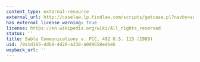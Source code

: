```yaml
---
content_type: external-resource
external_url: http://caselaw.lp.findlaw.com/scripts/getcase.pl?navby=search&court=US&case=/data/us/492/115.html
has_external_license_warning: true
license: https://en.wikipedia.org/wiki/All_rights_reserved
status: ''
title: Sable Communications v. FCC, 492 U.S. 115 (1989)
uid: 79a1d166-4d68-4d20-a338-a0d9658ed6eb
wayback_url: ''
---
```

